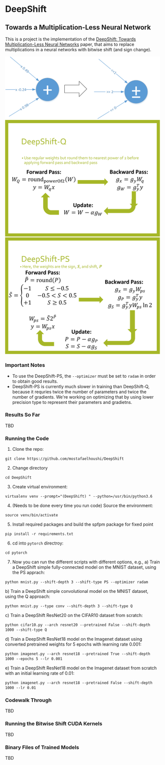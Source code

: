 # DeepShift
## Towards a Multiplication-Less Neural Network

This is a project is the implementation of the [DeepShift: Towards Multiplication-Less Neural Networks](https://arxiv.org/abs/1905.13298) paper, that aims to replace multiplications in a neural networks with bitwise shift (and sign change).

![Main Concept of DeepShift](docs/mac2sac.png)
![DeepShift-Q](docs/deepshift-q.png)
![DeepShift-PS](docs/deepshift-ps.png)

### Important Notes
- To use the DeepShift-PS, the `--optimizer` must be set to `radam` in order to obtain good results.
- DeepShift-PS is currently much slower in training than DeepShift-Q, because it requries twice the number of parameters and twice the number of gradients. We're working on optimizing that by using lower precision type to represent their parameters and gradietns.

### Results So Far
TBD

### Running the Code
1. Clone the repo:
```
git clone https://github.com/mostafaelhoushi/DeepShift
```

2. Change directory
```
cd DeepShift
```
3. Create virtual environment: 
```
virtualenv venv --prompt="(DeepShift) " --python=/usr/bin/python3.6
```
4. (Needs to be done every time you run code) Source the environment:
```
source venv/bin/activate
```
5. Install required packages and build the spfpm package for fixed point
```
pip install -r requirements.txt
```
6. cd into `pytorch` directroy:
```
cd pytorch
```
7. Now you can run the different scripts with different options, e.g.,
a) Train a DeepShift simple fully-connected model on the MNIST dataset, using the PS apprach:
```
python mnist.py --shift-depth 3 --shift-type PS --optimizer radam
```
b) Train a DeepShift simple convolutional model on the MNIST dataset, using the Q approach:
```
python mnist.py --type conv --shift-depth 3 --shift-type Q 
```
c) Train a DeepShift ResNet20 on the CIFAR10 dataset from scratch:
```
python cifar10.py --arch resnet20 --pretrained False --shift-depth 1000 --shift-type Q 
```
d) Train a DeepShift ResNet18 model on the Imagenet dataset using converted pretrained weights for 5 epochs with learning rate 0.001:
```
python imagenet.py --arch resnet18 --pretrained True --shift-depth 1000 --epochs 5 --lr 0.001
```
e) Train a DeepShift ResNet18 model on the Imagenet dataset from scratch with an initial learning rate of 0.01:
```
python imagenet.py --arch resnet18 --pretrained False --shift-depth 1000 --lr 0.01
```

### Codewalk Through
TBD
    
### Running the Bitwise Shift CUDA Kernels
TBD

### Binary Files of Trained Models
TBD
